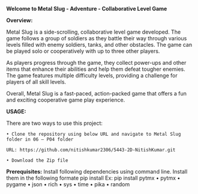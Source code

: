 **Welcome to Metal Slug - Adventure - Collaborative Level Game**

**Overview:**

Metal Slug is a side-scrolling, collaborative level game developed. The game follows a group of soldiers as they battle their way through various levels filled with enemy soldiers, tanks, and other obstacles. The game can be played solo or cooperatively with up to three other players.

As players progress through the game, they collect power-ups and other items that enhance their abilities and help them defeat tougher enemies. The game features multiple difficulty levels, providing a challenge for players of all skill levels.

Overall, Metal Slug is a fast-paced, action-packed game that offers a fun and exciting cooperative game play experience.


**USAGE:**

There are two ways to use this project:

    • Clone the repository using below URL and navigate to Metal Slug folder in 06 – P04 folder

	URL: https://github.com/nitishkumar2306/5443-2D-NitishKumar.git

    • Download the Zip file

**Prerequisites:**
Install following dependencies using command line. Install them in the following formate pip install <dependency name>
Ex: pip install pytmx
    • pytmx
    • pygame
    • json
    • rich
    • sys
    • time
    • pika
    • random


       
		



